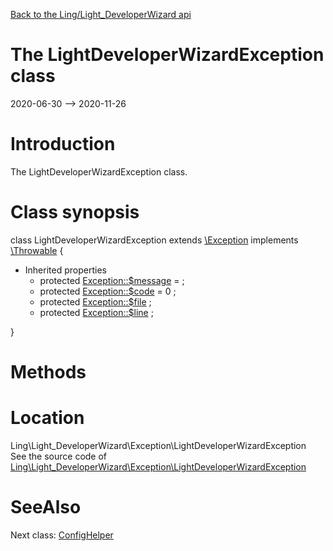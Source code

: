 [Back to the Ling/Light_DeveloperWizard api](https://github.com/lingtalfi/Light_DeveloperWizard/blob/master/doc/api/Ling/Light_DeveloperWizard.md)



The LightDeveloperWizardException class
================
2020-06-30 --> 2020-11-26






Introduction
============

The LightDeveloperWizardException class.



Class synopsis
==============


class <span class="pl-k">LightDeveloperWizardException</span> extends [\Exception](http://php.net/manual/en/class.exception.php) implements [\Throwable](http://php.net/manual/en/class.throwable.php) {

- Inherited properties
    - protected  [Exception::$message](#property-message) =  ;
    - protected  [Exception::$code](#property-code) = 0 ;
    - protected  [Exception::$file](#property-file) ;
    - protected  [Exception::$line](#property-line) ;

}






Methods
==============






Location
=============
Ling\Light_DeveloperWizard\Exception\LightDeveloperWizardException<br>
See the source code of [Ling\Light_DeveloperWizard\Exception\LightDeveloperWizardException](https://github.com/lingtalfi/Light_DeveloperWizard/blob/master/Exception/LightDeveloperWizardException.php)



SeeAlso
==============
Next class: [ConfigHelper](https://github.com/lingtalfi/Light_DeveloperWizard/blob/master/doc/api/Ling/Light_DeveloperWizard/Helper/ConfigHelper.md)<br>
